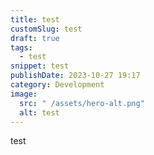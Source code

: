 ```yaml
---
title: test
customSlug: test
draft: true
tags:
  - test
snippet: test
publishDate: 2023-10-27 19:17
category: Development
image:
  src: " /assets/hero-alt.png"
  alt: test
---
```

test